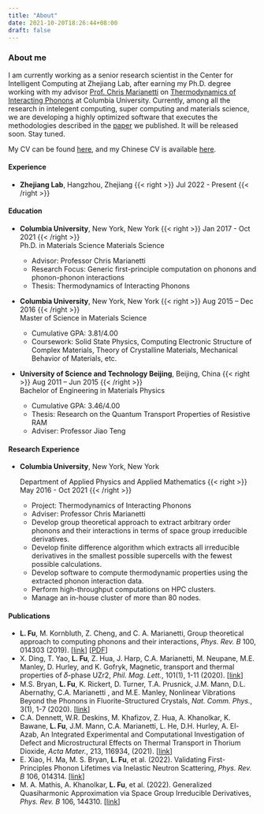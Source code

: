 ```yaml
---
title: "About"
date: 2021-10-20T18:26:44+08:00
draft: false
---
```



### About me

I am currently working as a senior research scientist in the Center for Intelligent Computing at Zhejiang Lab,
after earning my Ph.D. degree working with my advisor [Prof. Chris Marianetti](http://www.chrismarianetti.org)
on [Thermodynamics of Interacting Phonons](https://doi.org/10.7916/d8-wkbr-m336)
at Columbia University.
Currently, among all the research in intelegent computing, super computing and materials science,
we are developing a highly optimized software that executes the methodologies described in the [paper](https://link.aps.org/doi/10.1103/PhysRevB.100.014303)
we published. It will be released soon. Stay tuned.

My CV can be found [here](https://www.lyuwenfu.me/lyuwen-cv/LFu_CV.pdf),
and my Chinese CV is available [here](https://www.lyuwenfu.me/lyuwen-cv/LFu_CV_cn.pdf).


#### Experience

- **Zhejiang Lab**, Hangzhou, Zhejiang {{< right >}} Jul 2022 - Present {{< /right >}}


#### Education

- **Columbia University**, New York, New York {{< right >}} Jan 2017 - Oct 2021 {{< /right >}}\
  Ph.D. in Materials Science Materials Science
  - Advisor: Professor Chris Marianetti
  - Research Focus: Generic first-principle computation on phonons and phonon-phonon interactions
  - Thesis: Thermodynamics of Interacting Phonons

- **Columbia University**, New York, New York  {{< right >}} Aug 2015 – Dec 2016 {{< /right >}} \
  Master of Science in Materials Science
  - Cumulative GPA: 3.81/4.00
  - Coursework: Solid State Physics, Computing Electronic Structure of Complex Materials, Theory of Crystalline Materials, Mechanical Behavior of Materials, etc.

- **University of Science and Technology Beijing**, Beijing, China {{< right >}} Aug 2011 – Jun 2015 {{< /right >}} \
  Bachelor of Engineering in Materials Physics
  - Cumulative GPA: 3.46/4.00
  - Thesis: Research on the Quantum Transport Properties of Resistive RAM
  - Adviser: Professor Jiao Teng


#### Research Experience

- **Columbia University**, New York, New York
  
  Department of Applied Physics and Applied Mathematics {{< right >}} May 2016 - Oct 2021 {{< /right >}}
    * Project: Thermodynamics of Interacting Phonons
    * Adviser: Professor Chris Marianetti
    * Develop group theoretical approach to extract arbitrary order phonons and their interactions in terms of space group irreducible derivatives.
    * Develop finite difference algorithm which extracts all irreducible derivatives in the smallest possible supercells with the fewest possible calculations.
    * Develop software to compute thermodynamic properties using the extracted phonon interaction data.
    * Perform high-throughput computations on HPC clusters.
    * Manage an in-house cluster of more than 80 nodes.


#### Publications
- **L. Fu**, M. Kornbluth, Z. Cheng, and C. A. Marianetti, Group theoretical approach to computing phonons and their interactions, _Phys. Rev. B_ 100, 014303 (2019). [[link](https://link.aps.org/doi/10.1103/PhysRevB.100.014303)] [[PDF](/files/PhysRevB.100.014303.pdf)]
- X. Ding, T. Yao, **L. Fu**, Z. Hua, J. Harp, C.A. Marianetti, M. Neupane, M.E. Manley, D. Hurley, and K. Gofryk, Magnetic, transport and thermal properties of 𝛿-phase UZr2, _Phil. Mag. Lett._, 101(1), 1-11 (2020). [[link](https://doi.org/10.1080/09500839.2020.1833375)]
- M.S. Bryan, **L. Fu**, K. Rickert, D. Turner, T.A. Prusnick, J.M. Mann, D.L. Abernathy, C.A. Marianetti , and M.E. Manley, Nonlinear Vibrations Beyond the Phonons in Fluorite-Structured Crystals, _Nat. Comm. Phys._, 3(1), 1-7 (2020). [[link](https://doi.org/10.1038/s42005-020-00483-2)]
- C.A. Dennett, W.R. Deskins, M. Khafizov, Z. Hua, A. Khanolkar, K. Bawane, **L. Fu**, J.M. Mann, C.A. Marianetti, L. He, D.H. Hurley, A. El-Azab, An Integrated Experimental and Computational Investigation of Defect and Microstructural Effects on Thermal Transport in Thorium Dioxide, _Acta Mater._, 213, 116934, (2021). [[link](https://doi.org/10.1016/j.actamat.2021.116934)]
- E. Xiao, H. Ma, M. S. Bryan, **L. Fu**, et al. (2022).  Validating First-Principles Phonon Lifetimes via Inelastic Neutron Scattering, _Phys. Rev. B_ 106, 014314.  [[link](https://link.aps.org/doi/10.1103/PhysRevB.106.014314)]
- M. A. Mathis, A. Khanolkar, **L. Fu**, et al. (2022).  Generalized Quasiharmonic Approximation via Space Group Irreducible Derivatives, _Phys. Rev. B_ 106, 144310.  [[link](https://link.aps.org/doi/10.1103/PhysRevB.106.144310)]


<!-- #### Submitted for publication -->
<!-- - E. Xiao, H. Ma, M. S. Bryan, \underline{L. Fu}, et al. (2022).  Validating First-Principles Phonon Lifetimes via Inelastic Neutron Scattering, arXiv:2202.11041.  [[link](https://arxiv.org/abs/2202.11041)] -->
<!-- - M. A. Mathis, A. Khanolkar, \underline{L. Fu}, et al. (2022).  The Generalized Quasiharmonic Approximation via Space Group Irreducible Derivatives, arXiv:2202.14016.  [[link](https://arxiv.org/abs/2202.14016)] -->

